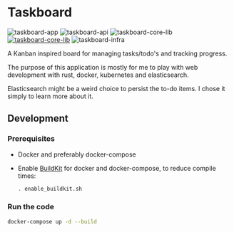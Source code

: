 # Taskboard

![taskboard-app](https://github.com/christianfosli/taskboard-rs/workflows/taskboard-app/badge.svg)
![taskboard-api](https://github.com/christianfosli/taskboard-rs/workflows/taskboard-api/badge.svg)
![taskboard-core-lib](https://github.com/christianfosli/taskboard-rs/workflows/taskboard-core-lib/badge.svg)
[![taskboard-core-lib](https://img.shields.io/crates/v/taskboard-core-lib)](https://crates.io/crates/taskboard-core-lib)
![taskboard-infra](https://github.com/christianfosli/taskboard-rs/workflows/taskboard-infra/badge.svg)

A Kanban inspired board for managing tasks/todo's and tracking progress.

The purpose of this application is mostly for me to play with web development
with rust, docker, kubernetes and elasticsearch.

Elasticsearch might be a weird choice to persist the to-do items.
I chose it simply to learn more about it.

## Development

### Prerequisites

* Docker and preferably docker-compose

* Enable [BuildKit](https://docs.docker.com/develop/develop-images/build_enhancements/)
  for docker and docker-compose, to reduce compile times:

  ```sh
  . enable_buildkit.sh
  ```

### Run the code

```sh
docker-compose up -d --build
```
